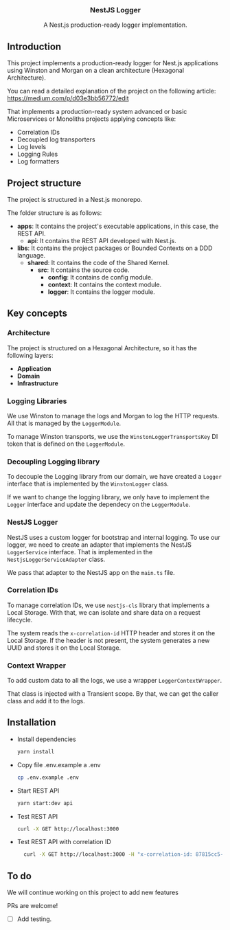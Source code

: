 <br />
<div align="center">
<h3 align="center">NestJS Logger</h3>

  <p align="center">
    A Nest.js production-ready logger implementation.
  </p>
</div>


## Introduction

This project implements a production-ready logger for Nest.js applications using Winston and Morgan on a clean architecture (Hexagonal Architecture).

You can read a detailed explanation of the project on the following article: https://medium.com/p/d03e3bb56772/edit

That implements a production-ready system advanced or basic Microservices or Monoliths projects applying concepts like:

* Correlation IDs
* Decoupled log transporters
* Log levels
* Logging Rules
* Log formatters

## Project structure

The project is structured in a Nest.js monorepo.

The folder structure is as follows:

* **apps**: It contains the project's executable applications, in this case, the REST API.
    * **api**: It contains the REST API developed with Nest.js.
* **libs**: It contains the project packages or Bounded Contexts on a DDD language.
  * **shared**: It contains the code of the Shared Kernel.
      * **src**: It contains the source code.
          * **config**: It contains de config module.
          * **context**: It contains the context module.
          * **logger**: It contains the logger module.

## Key concepts

### Architecture

The project is structured on a Hexagonal Architecture, so it has the following layers:

* **Application**
* **Domain**
* **Infrastructure**

### Logging Libraries

We use Winston to manage the logs and Morgan to log the HTTP requests. All that is managed by the `LoggerModule`.

To manage Winston transports, we use the `WinstonLoggerTransportsKey` DI token that is defined on the `LoggerModule`.

### Decoupling Logging library

To decouple the Logging library from our domain, we have created a `Logger` interface that is implemented by the `WinstonLogger` class.

If we want to change the logging library, we only have to implement the `Logger` interface and update the dependecy on the `LoggerModule`.

### NestJS Logger

NestJS uses a custom logger for bootstrap and internal logging. To use our logger, we need to create an adapter that implements the NestJS `LoggerService` interface. That is implemented in the `NestjsLoggerServiceAdapter` class.

We pass that adapter to the NestJS app on the `main.ts` file.

### Correlation IDs

To manage correlation IDs, we use `nestjs-cls` library that implements a Local Storage. With that, we can isolate and share data on a request lifecycle.

The system reads the `x-correlation-id` HTTP header and stores it on the Local Storage. If the header is not present, the system generates a new UUID and stores it on the Local Storage.

### Context Wrapper

To add custom data to all the logs, we use a wrapper `LoggerContextWrapper`.

That class is injected with a Transient scope. By that, we can get the caller class and add it to the logs.

## Installation

* Install dependencies
  ```sh
  yarn install
  ```

* Copy file .env.example a .env
  ```sh
  cp .env.example .env
  ```

* Start REST API
  ```sh
  yarn start:dev api
  ```
  
* Test REST API
  ```sh
  curl -X GET http://localhost:3000
  ```
  
* Test REST API with correlation ID
  ```sh
    curl -X GET http://localhost:3000 -H "x-correlation-id: 87815cc5-d0f2-41e5-a731-ac55bbb733e8"
  ```
  
## To do

We will continue working on this project to add new features

PRs are welcome!

- [ ] Add testing.